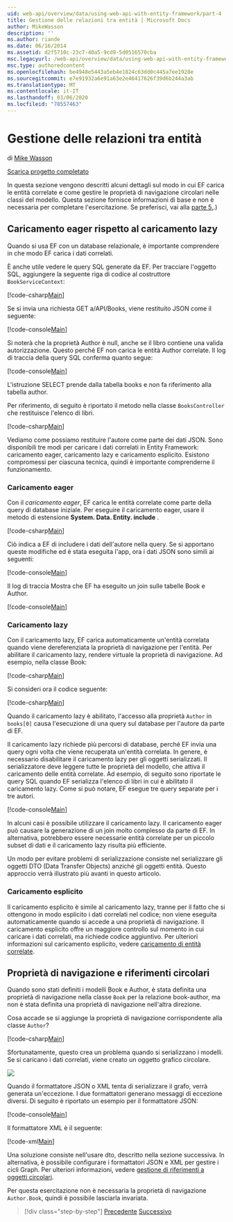 ```yaml
---
uid: web-api/overview/data/using-web-api-with-entity-framework/part-4
title: Gestione delle relazioni tra entità | Microsoft Docs
author: MikeWasson
description: ''
ms.author: riande
ms.date: 06/16/2014
ms.assetid: d2f5710c-23c7-40a5-9cd9-5d0516570cba
msc.legacyurl: /web-api/overview/data/using-web-api-with-entity-framework/part-4
msc.type: authoredcontent
ms.openlocfilehash: be4948e5443a5eb4e1824c63dd0c445a7ee1928e
ms.sourcegitcommit: e7e91932a6e91a63e2e46417626f39d6b244a3ab
ms.translationtype: MT
ms.contentlocale: it-IT
ms.lasthandoff: 03/06/2020
ms.locfileid: "78557463"
---
```

# <a name="handling-entity-relations"></a>Gestione delle relazioni tra entità

di [Mike Wasson](https://github.com/MikeWasson)

[Scarica progetto completato](https://github.com/MikeWasson/BookService)

In questa sezione vengono descritti alcuni dettagli sul modo in cui EF carica le entità correlate e come gestire le proprietà di navigazione circolari nelle classi del modello. Questa sezione fornisce informazioni di base e non è necessaria per completare l'esercitazione. Se preferisci, vai alla [parte 5.](part-5.md).)

## <a name="eager-loading-versus-lazy-loading"></a>Caricamento eager rispetto al caricamento lazy

Quando si usa EF con un database relazionale, è importante comprendere in che modo EF carica i dati correlati.

È anche utile vedere le query SQL generate da EF. Per tracciare l'oggetto SQL, aggiungere la seguente riga di codice al costruttore `BookServiceContext`:

[!code-csharp[Main](part-4/samples/sample1.cs)]

Se si invia una richiesta GET a/API/Books, viene restituito JSON come il seguente:

[!code-console[Main](part-4/samples/sample2.cmd)]

Si noterà che la proprietà Author è null, anche se il libro contiene una valida autorizzazione. Questo perché EF non carica le entità Author correlate. Il log di traccia della query SQL conferma quanto segue:

[!code-console[Main](part-4/samples/sample3.sql)]

L'istruzione SELECT prende dalla tabella books e non fa riferimento alla tabella author.

Per riferimento, di seguito è riportato il metodo nella classe `BooksController` che restituisce l'elenco di libri.

[!code-csharp[Main](part-4/samples/sample4.cs)]

Vediamo come possiamo restituire l'autore come parte dei dati JSON. Sono disponibili tre modi per caricare i dati correlati in Entity Framework: caricamento eager, caricamento lazy e caricamento esplicito. Esistono compromessi per ciascuna tecnica, quindi è importante comprenderne il funzionamento.

### <a name="eager-loading"></a>Caricamento eager

Con il *caricamento eager*, EF carica le entità correlate come parte della query di database iniziale. Per eseguire il caricamento eager, usare il metodo di estensione **System. Data. Entity. include** .

[!code-csharp[Main](part-4/samples/sample5.cs)]

Ciò indica a EF di includere i dati dell'autore nella query. Se si apportano queste modifiche ed è stata eseguita l'app, ora i dati JSON sono simili ai seguenti:

[!code-console[Main](part-4/samples/sample6.cmd)]

Il log di traccia Mostra che EF ha eseguito un join sulle tabelle Book e Author.

[!code-console[Main](part-4/samples/sample7.cmd)]

### <a name="lazy-loading"></a>Caricamento lazy

Con il caricamento lazy, EF carica automaticamente un'entità correlata quando viene dereferenziata la proprietà di navigazione per l'entità. Per abilitare il caricamento lazy, rendere virtuale la proprietà di navigazione. Ad esempio, nella classe Book:

[!code-csharp[Main](part-4/samples/sample8.cs?highlight=6)]

Si consideri ora il codice seguente:

[!code-csharp[Main](part-4/samples/sample9.cs)]

Quando il caricamento lazy è abilitato, l'accesso alla proprietà `Author` in `books[0]` causa l'esecuzione di una query sul database per l'autore da parte di EF.

Il caricamento lazy richiede più percorsi di database, perché EF invia una query ogni volta che viene recuperata un'entità correlata. In genere, è necessario disabilitare il caricamento lazy per gli oggetti serializzati. Il serializzatore deve leggere tutte le proprietà del modello, che attiva il caricamento delle entità correlate. Ad esempio, di seguito sono riportate le query SQL quando EF serializza l'elenco di libri in cui è abilitato il caricamento lazy. Come si può notare, EF esegue tre query separate per i tre autori.

[!code-console[Main](part-4/samples/sample10.sql)]

In alcuni casi è possibile utilizzare il caricamento lazy. Il caricamento eager può causare la generazione di un join molto complesso da parte di EF. In alternativa, potrebbero essere necessarie entità correlate per un piccolo subset di dati e il caricamento lazy risulta più efficiente.

Un modo per evitare problemi di serializzazione consiste nel serializzare gli oggetti DTO (Data Transfer Objects) anziché gli oggetti entità. Questo approccio verrà illustrato più avanti in questo articolo.

### <a name="explicit-loading"></a>Caricamento esplicito

Il caricamento esplicito è simile al caricamento lazy, tranne per il fatto che si ottengono in modo esplicito i dati correlati nel codice; non viene eseguita automaticamente quando si accede a una proprietà di navigazione. Il caricamento esplicito offre un maggiore controllo sul momento in cui caricare i dati correlati, ma richiede codice aggiuntivo. Per ulteriori informazioni sul caricamento esplicito, vedere [caricamento di entità correlate](https://msdn.microsoft.com/data/jj574232#explicit).

## <a name="navigation-properties-and-circular-references"></a>Proprietà di navigazione e riferimenti circolari

Quando sono stati definiti i modelli Book e Author, è stata definita una proprietà di navigazione nella classe `Book` per la relazione book-author, ma non è stata definita una proprietà di navigazione nell'altra direzione.

Cosa accade se si aggiunge la proprietà di navigazione corrispondente alla classe `Author`?

[!code-csharp[Main](part-4/samples/sample11.cs?highlight=7)]

Sfortunatamente, questo crea un problema quando si serializzano i modelli. Se si caricano i dati correlati, viene creato un oggetto grafico circolare.

![](part-4/_static/image1.png)

Quando il formattatore JSON o XML tenta di serializzare il grafo, verrà generata un'eccezione. I due formattatori generano messaggi di eccezione diversi. Di seguito è riportato un esempio per il formattatore JSON:

[!code-console[Main](part-4/samples/sample12.cmd)]

Il formattatore XML è il seguente:

[!code-xml[Main](part-4/samples/sample13.xml)]

Una soluzione consiste nell'usare dto, descritto nella sezione successiva. In alternativa, è possibile configurare i formattatori JSON e XML per gestire i cicli Graph. Per ulteriori informazioni, vedere [gestione di riferimenti a oggetti circolari](../../formats-and-model-binding/json-and-xml-serialization.md#handling_circular_object_references).

Per questa esercitazione non è necessaria la proprietà di navigazione `Author.Book`, quindi è possibile lasciarla invariata.

> [!div class="step-by-step"]
> [Precedente](part-3.md)
> [Successivo](part-5.md)
